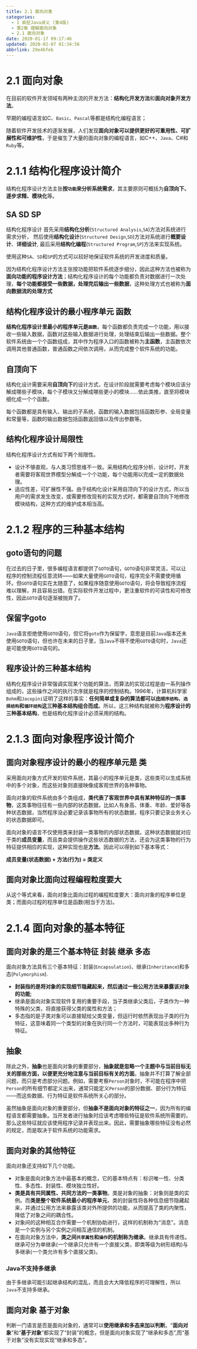 ```yaml
---
title: 2.1 面向对象
categories: 
  - 1 疯狂Java讲义 (第4版)
  - 第2章 理解面向对象
  - 2.1 面向对象
date: 2020-01-17 09:17:46
updated: 2020-02-07 01:34:56
abbrlink: 29e4bfeb
---
```

# 2.1 面向对象
在目前的软件开发领域有两种主流的开发方法：**结构化开发方法**和**面向对象开发方法**。

早期的编程语言如C、`Basic`、`Pascal`等都是结构化编程语言；

随着软件开发技术的逐渐发展，人们发现**面向对象可以提供更好的可重用性、可扩展性和可维护性**，于是催生了大量的面向对象的编程语言，如C++、`Java`、C#和`Ruby`等。
# 2.1.1 结构化程序设计简介
结构化程序设计方法主张**按`功能`来分析系统需求**，其主要原则可概括为**自顶向下、逐步求精、模块化**等。
## SA SD SP
结构化程序设计
首先采用**结构化分析**(`Structured Analysis`,`SA`)方法对系统进行需求分析，
然后使用**结构化设计**(`Structured Design`,`SD`)方法对系统进行**概要设计**、**详细设计**,
最后采用**结构化编程**(`Structured Program`,`SP`)方法来实现系统。

使用这种`SA`、`SD`和`SP`的方式可以较好地保证软件系统的开发进度和质量。

因为结构化程序设计方法主张按功能把软件系统逐步细分，因此这种方法也被称为**面向功能的程序设计方法**；结构化程序设计的每个功能都负责对数据进行一次处理，**每个功能都接受一些数据，处理完后输出一些数据**，这种处理方式也被称为**面向数据流的处理方式**

## 结构化程序设计的最小程序单元 函数
**结构化程序设计里最小的程序单元是`函数`**，每个函数都负责完成一个功能，用以接收一些输入数据，函数对这些输入数据进行处理，处理结束后输出一些数据。整个软件系统由一个个函数组成，其中作为程序入口的函数被称为**主函数**，主函数依次调用其他普通函数，普通函数之间依次调用，从而完成整个软件系统的功能。
## 自顶向下
结构化设计需要采用**自顶向下**的设计方式，在设计阶段就需要考虑每个模块应该分解成哪些子模块，每个子模块又分解成哪些更小的模块......依此类推，直至将模块细化成一个个函数。

每个函数都是具有输入、输出的子系统，函数的输入数据包括函数形参、全局变量和常量等，函数的输出数据包括函数返回值以及传出参数等。
## 结构化程序设计局限性
结构化程序设计方式有如下两个局限性。
- 设计不够直观，与人类习惯思维不一致。采用结构化程序分析、设计时，开发者需要将客观世界模型分解成一个个功能，每个功能用以完成一定的数据处理。
- 适应性差，可扩展性不强。由于结构化设计采用自顶向下的设计方式，所以当用户的需求发生改变，或需要修改现有的实现方式时，都需要自顶向下地修改模块结构，这种方式的维护成本相当高。

# 2.1.2 程序的三种基本结构
## goto语句的问题
在过去的日子里，很多编程语言都提供了`GOTO`语句，`GOTO`语句非常灵活，可以让程序的控制流程任意流转——如果大量使用`GOTO`语句，程序完全不需要使用循环。但`GOTO`语句实在太随意了，如果程序随意使用`GOTO`语句，将会导致程序流程难以理解，并且容易出错。在实际软件开发过程中，更注重软件的可读性和可修改性，因此`GOTO`语句逐渐被抛弃了。

## 保留字goto
`Java`语言拒绝使用`GOTO`语句，但它将`goto`作为保留字，意思是目前`Java`版本还未使用`GOTO`语句，但也许在未来的日子里，当`Java`不得不使用`GOTO`语句时，`Java`还是可能使用`GOTO`语句的。

## 程序设计的三种基本结构
结构化程序设计非常强调实现某个功能的算法，而算法的实现过程是由一系列操作组成的，这些操作之间的执行次序就是程序的控制结构。1996年，计算机科学家`Bohm`和`Jacopini`证明了这样的事实：**任何简单或复杂的算法都可以由`顺序结构`、`选择结构`和`循环结构`这三种基本结构组合而成**。所以，这三种结构就被称为**程序设计的三种基本结构**，也是结构化程序设计必须采用的结构。

# 2.1.3 面向对象程序设计简介
## 面向对象程序设计的最小的程序单元是 类
采用面向对象方式开发的软件系统，其最小的程序单元是类，这些类可以生成系统中的多个对象，而这些对象则直接映像成客观世界的各种事物。

面向对象的软件系统由多个类组成，**类代表了客观世界中具有某种特征的一类事物**，这类事物往往有一些内部的状态数据，比如人有身高、体重、年龄、爱好等各种状态数据，当然程序没必要记录该事物所有的状态数据，程序只要记录业务关心的状态数据即可。

面向对象的语言不仅使用类来封装一类事物的内部状态数据，这种状态数据就对应于类的**成员变量**，而且类会提供操作这些状态数据的方法，还会为这类事物的行为特征提供相应的实现，这种实现也是**方法**。因此可以得到如下基本等式：

**成员变量(状态数据) + 方法(行为) = 类定义**
## 面向对象比面向过程编程粒度要大
从这个等式来看，面向对象比面向过程的编程粒度要大：面向对象的程序单位是类；而面向过程的程序单位是函数(相当于方法)。

# 2.1.4 面向对象的基本特征
## 面向对象的是三个基本特征 封装 继承 多态
面向对象方法具有三个基本特征：封装(`Encapsulation`)、继承(`Inheritance`)和多态(`Polymorphism`).
- **封装指的是将对象的实现细节隐藏起来，然后通过一些公用方法来暴露该对象的功能**;
- 继承是面向对象实现软件复用的重要手段，当子类继承父类后，子类作为一种特殊的父类，将直接获得父类的属性和方法；
- 多态指的是子类对象可以直接赋给父类变量，但运行时依然表现出子类的行为特征，这意味着同一个类型的对象在执行同一个方法时，可能表现出多种行为特征。

## 抽象
除此之外，**抽象**也是面向对象的重要部分，**抽象就是忽略一个主题中与当前目标无关的那些方面，以便更充分地注意与当前目标有关的方面**。抽象并不打算了解全部问题，而只是考虑部分问题。例如，需要考察`Person`对象时，不可能在程序中把`Person`的所有细节都定义出来，通常只能定义`Person`的部分数据、部分行为特征——而这些数据、行为特征是软件系统所关心的部分。

虽然抽象是面向对象的重要部分，但**抽象不是面向对象的特征之一**，因为所有的编程语言都需要抽象。当开发者进行抽象时应该考虑哪些特征是软件系统所需要的，那么这些特征就应该使用程序记录并表现出来。因此，需要抽象哪些特征没有必然的规定，而是取决于软件系统的功能需求。

## 面向对象的其他特征
面向对象还支持如下几个功能。
- 对象是面向对象方法中最基本的概念，它的基本特点有：标识唯一性、分类性、多态性、封装性、模块独立性好。
- **类是具有共同属性、共同方法的一类事物**。类是对象的抽象：对象则是类的实例。而**类是整个软件系统最小的程序单元**，类的封装性将各种信息细节隐藏起来，并通过公用方法来暴露该类对外所提供的功能，从而提高了类的内聚性，降低了对象之间的耦合性。
- 对象间的这种相互合作需要一个机制协助进行，这样的机制称为“消息”。消息是一个实例与另个实例之间相互通信的机制。
- 在面向对象方法中，**类之间`共享属性`和`操作`的机制称为继承**。继承具有传递性。继承可分为单继承(一个继承只允许有一个直接父类，即类等级为树形结构)与多继承(一个类允许有多个直接父类)。

### Java不支持多继承
由于多继承可能引起继承结构的混乱，而且会大大降低程序的可理解性，所以`Java`不支持多继承。
## 面向对象 基于对象
判断一门语言是否是面向对象的，通常可以**使用继承和多态来加以判断**。“**面向对象**”和“**基于对象**”都实现了“封装”的概念，但是面向对象实现了“继承和多态”,而“基于对象”没有实现实现“继承和多态”。
